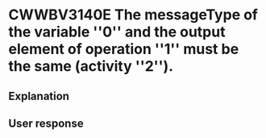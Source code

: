 # CWWBV3140E The messageType of the variable ''0'' and the output element of operation ''1'' must be the same (activity ''2'').

## Explanation

## User response